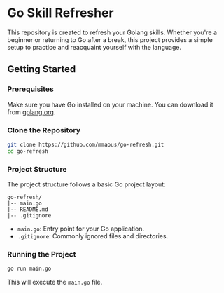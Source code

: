 # Go Skill Refresher

This repository is created to refresh your Golang skills. Whether you're a beginner or returning to Go after a break, this project provides a simple setup to practice and reacquaint yourself with the language.

## Getting Started

### Prerequisites

Make sure you have Go installed on your machine. You can download it from [golang.org](https://golang.org/dl/).

### Clone the Repository

```bash
git clone https://github.com/mmaous/go-refresh.git
cd go-refresh
```

### Project Structure

The project structure follows a basic Go project layout:

```
go-refresh/
|-- main.go
|-- README.md
|-- .gitignore
```

- `main.go`: Entry point for your Go application.
- `.gitignore`: Commonly ignored files and directories.

### Running the Project

```bash
go run main.go
```

This will execute the `main.go` file.
